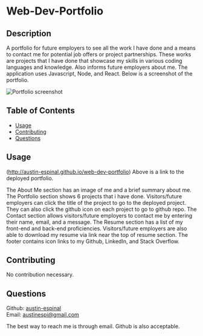 # Web-Dev-Portfolio

## Description 

A portfolio for future employers to see all the work I have done and a means to contact me for potential job offers or project partnerships. These works are projects that I have done that showcase my skills in various coding languages and knowledge. Also informs future employers about me. The application uses Javascript, Node, and React. Below is a screenshot of the portfolio.

![Portfolio screenshot](/src/images/web-dev-portfolio.png)

## Table of Contents

* [Usage](#usage)
* [Contributing](#contributing)
* [Questions](#questions)

## Usage 

(http://austin-espinal.github.io/web-dev-portfolio)
Above is a link to the deployed portfolio.

The About Me section has an image of me and a brief summary about me. The Portfolio section shows 6 projects that i have done. Visitors/future employers can click the title of the project to go to the deployed project. They can also click the github icon on each project to go to github repo. The Contact section allows visitors/future employers to contact me by entering their name, email, and a message. The Resume section has a list of my front-end and back-end proficiencies. Visitors/future employers are also able to download my resume via link near the top of resume section. The footer contains icon links to my Github, LinkedIn, and Stack Overflow. 

## Contributing

No contribution necessary.


## Questions

Github: [austin-espinal](https://github.com/austin-espinal)   
Email: [austinespi@gmail.com](mailto:austinespi@gmail.com)  

The best way to reach me is through email. Github is also acceptable.